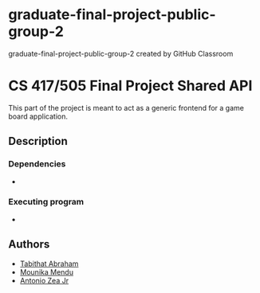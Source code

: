 # graduate-final-project-public-group-2
graduate-final-project-public-group-2 created by GitHub Classroom
# CS 417/505 Final Project Shared API

This part of the project is meant to act as a generic frontend for a game board application.


## Description


### Dependencies

* 

### Executing program
* 

## Authors
* [Tabithat Abraham]()
* [Mounika Mendu]()
* [Antonio Zea Jr](https://github.com/Azeajr)
